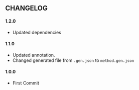 ## CHANGELOG
#### 1.2.0
- Updated dependencies

#### 1.1.0
- Updated annotation.
- Changed generated file from `.gen.json` to `method.gen.json`

#### 1.0.0
- First Commit
